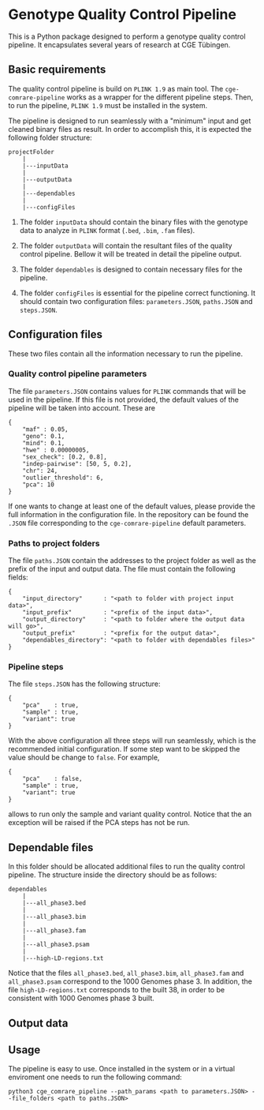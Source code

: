 # Genotype Quality Control Pipeline

This is a Python package designed to perform a genotype quality control pipeline. It encapsulates several years of research at CGE Tübingen.

## Basic requirements

The quality control pipeline is build on `PLINK 1.9` as main tool. The `cge-comrare-pipeline` works as a wrapper for the different pipeline steps. Then, to run the pipeline, `PLINK 1.9` must be installed in the system. 

The pipeline is designed to run seamlessly with a "minimum" input and get cleaned binary files as result. In order to accomplish this, it is expected the following folder structure:

```
projectFolder
    |
    |---inputData
    |
    |---outputData
    |
    |---dependables
    |
    |---configFiles
```
1. The folder `inputData` should contain the binary files with the genotype data to analyze in `PLINK` format (`.bed`, `.bim`, `.fam` files).

2. The folder `outputData` will contain the resultant files of the quality control pipeline. Bellow it will be treated in detail the pipeline output.

3. The folder `dependables` is designed to contain necessary files for the pipeline.

4. The folder `configFiles` is essential for the pipeline correct functioning. It should contain two configuration files: `parameters.JSON`, `paths.JSON` and `steps.JSON`.

## Configuration files

These two files contain all the information necessary to run the pipeline.

### Quality control pipeline parameters

The file `parameters.JSON` contains values for `PLINK` commands that will be used in the pipeline. If this file is not provided, the default values of the pipeline will be taken into account. These are

```
{
    "maf" : 0.05,
    "geno": 0.1,
    "mind": 0.1,
    "hwe" : 0.00000005,
    "sex_check": [0.2, 0.8],
    "indep-pairwise": [50, 5, 0.2],
    "chr": 24,
    "outlier_threshold": 6,
    "pca": 10
}
```

If one wants to change at least one of the default values, please provide the full information in the configuration file. In the repository can be found the `.JSON` file corresponding to the `cge-comrare-pipeline` default parameters.

### Paths to project folders

The file `paths.JSON` contain the addresses to the project folder as well as the prefix of the input and output data. The file must contain the following fields:

```
{
    "input_directory"      : "<path to folder with project input data>",
    "input_prefix"         : "<prefix of the input data>",
    "output_directory"     : "<path to folder where the output data will go>",
    "output_prefix"        : "<prefix for the output data>",
    "dependables_directory": "<path to folder with dependables files>"
}
```

### Pipeline steps

The file `steps.JSON` has the following structure:

```
{
    "pca"    : true,
    "sample" : true,
    "variant": true
}
```

With the above configuration all three steps will run seamlessly, which is the recommended initial configuration. If some step want to be skipped the value should be change to `false`. For example,

```
{
    "pca"    : false,
    "sample" : true,
    "variant": true
}
```

allows to run only the sample and variant quality control. Notice that the an exception will be raised if the PCA steps has not be run.

## Dependable files

In this folder should be allocated additional files to run the quality control pipeline. The structure inside the directory should be as follows:

```
dependables
    |
    |---all_phase3.bed
    |
    |---all_phase3.bim
    |
    |---all_phase3.fam
    |
    |---all_phase3.psam
    |
    |---high-LD-regions.txt
```

Notice that the files `all_phase3.bed`, `all_phase3.bim`, `all_phase3.fam` and `all_phase3.psam` correspond to the 1000 Genomes phase 3. In addition, the file `high-LD-regions.txt` corresponds to the built 38, in order to be consistent with 1000 Genomes phase 3 built.

## Output data

## Usage

The pipeline is easy to use. Once installed in the system or in a virtual enviroment one needs to run the following command:

```
python3 cge_comrare_pipeline --path_params <path to parameters.JSON> --file_folders <path to paths.JSON>
```

